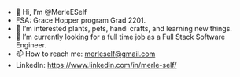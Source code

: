 - 👋 Hi, I’m @MerleESelf
- FSA: Grace Hopper program Grad 2201. 
- 👀 I’m interested plants, pets, handi crafts, and learning new things. 
- 🌱 I’m currently looking for a full time job as a Full Stack Software Engineer.  
- 📫 How to reach me: merleself@gmail.com 
- LinkedIn: https://www.linkedin.com/in/merle-self/

<!---
MerleESelf/MerleESelf is a ✨ special ✨ repository because its `README.md` (this file) appears on your GitHub profile.
You can click the Preview link to take a look at your changes.
--->
